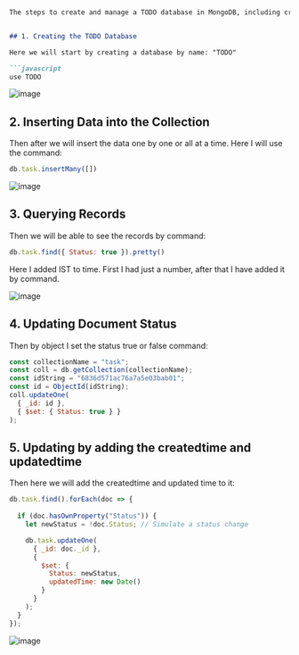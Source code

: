 ```markdown


The steps to create and manage a TODO database in MongoDB, including creating a database, inserting data, querying records, and updating documents.


## 1. Creating the TODO Database

Here we will start by creating a database by name: "TODO"

```javascript
use TODO
```

![image](https://github.com/user-attachments/assets/1e592124-1fe5-4f1c-91c1-1efd9d066dfd)

## 2. Inserting Data into the Collection

Then after we will insert the data one by one or all at a time. Here I will use the command:

```javascript
db.task.insertMany([])
```

![image](https://github.com/user-attachments/assets/a5033df8-f29b-4d54-bad1-8218c0cfe29c)

## 3. Querying Records

Then we will be able to see the records by command:

```javascript
db.task.find({ Status: true }).pretty()
```

Here I added IST to time. First I had just a number, after that I have added it by command.

![image](https://github.com/user-attachments/assets/523c8933-f552-4660-a64c-e70d81350071)

## 4. Updating Document Status

Then by object I set the status true or false command:

```javascript
const collectionName = "task"; 
const coll = db.getCollection(collectionName);
const idString = "6836d571ac76a7a5e03bab01";
const id = ObjectId(idString);
coll.updateOne(
  { _id: id },
  { $set: { Status: true } }
);
```
## 5. Updating by adding the createdtime and updatedtime

Then here we will add the createdtime and updated time to it:

```javascript
db.task.find().forEach(doc => {
  
  if (doc.hasOwnProperty("Status")) {
    let newStatus = !doc.Status; // Simulate a status change

    db.task.updateOne(
      { _id: doc._id },
      {
        $set: {
          Status: newStatus,
          updatedTime: new Date()
        }
      }
    );
  }
});
```

![image](https://github.com/user-attachments/assets/8b499d8d-400e-40b7-abbb-b9558ed51407)

